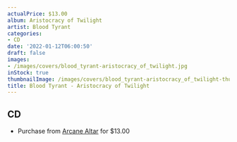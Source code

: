 ```yaml
---
actualPrice: $13.00
album: Aristocracy of Twilight
artist: Blood Tyrant
categories:
- CD
date: '2022-01-12T06:00:50'
draft: false
images:
- /images/covers/blood_tyrant-aristocracy_of_twilight.jpg
inStock: true
thumbnailImage: /images/covers/blood_tyrant-aristocracy_of_twilight-thumb.jpg
title: Blood Tyrant - Aristocracy of Twilight
---
```


## CD
* Purchase from [Arcane Altar](https://arcanealtar.bigcartel.com/product/blood-tyrant-aristocracy-of-twilight-cd) for $13.00
